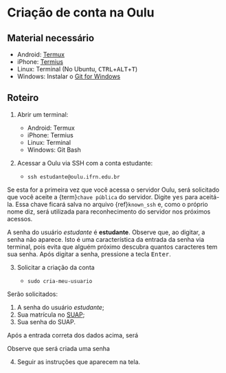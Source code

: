# Criação de conta na Oulu

## Material necessário

- Android: [Termux](https://play.google.com/store/apps/details?id=com.termux&hl=pt_BR)
- iPhone: [Termius](https://apps.apple.com/br/app/termius-ssh-client/id549039908)
- Linux:  Terminal (No Ubuntu, <kbd>CTRL</kbd>+<kbd>ALT</kbd>+<kbd>T</kbd>)
- Windows: Instalar o [Git for Windows](https://git-scm.com/download/win)


## Roteiro

1. Abrir um terminal:
   - Android: Termux
   - iPhone: Termius
   - Linux: Terminal
   - Windows: Git Bash

2. Acessar a Oulu via SSH com a conta estudante:

   - `ssh estudante@oulu.ifrn.edu.br`

Se esta for a primeira vez que você acessa o servidor Oulu, será solicitado que você aceite a {term}`chave pública` do servidor. Digite <kbd>yes</kbd> para aceitá-la. Essa chave ficará salva no arquivo {ref}`known_ssh` e, como o próprio nome diz, será utilizada para reconhecimento do servidor nos próximos acessos.

A senha do usuário *estudante* é **estudante**. Observe que, ao digitar, a senha não aparece. Isto é uma característica da entrada da senha via terminal, pois evita que alguém próximo descubra quantos caracteres tem sua senha. Após digitar a senha, pressione a tecla <kbd>Enter</kbd>.

3. Solicitar a criação da conta

   - `sudo cria-meu-usuario`

Serão solicitados:

   1. A senha do usuário *estudante*;
   2. Sua matrícula no [SUAP](https://suap.ifrn.edu.br);
   3. Sua senha do SUAP.

Após a entrada correta dos dados acima, será 

Observe que será criada uma senha 

4. Seguir as instruções que aparecem na tela.
  




